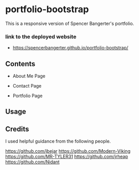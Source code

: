 # portfolio-bootstrap

This is a responsive version of Spencer Bangerter's portfolio.

### link to the deployed website
- https://spencerbangerter.github.io/portfolio-bootstrap/

## Contents

- About Me Page

- Contact Page

- Portfolio Page

## Usage

## Credits

I used helpful guidance from the following people. 

https://github.com/jbejar
https://github.com/Modern-Viking 
https://github.com/MR-TYLER31
https://github.com/jrheap
https://github.com/Nidant

